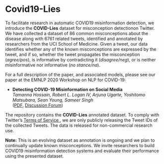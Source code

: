 # Covid19-Lies

To facilitate research in automatic COVID19 misinformation detection, we introduce the
<b>COVID-Lies</b> dataset for misconception detectionon Twitter. We have collected a dataset of 86 common misconceptions about the disease along with 6761 related tweets, identified and annotated by researchers from the UCI School of Medicine. Given a tweet, our data identifies whether any of the
known misconceptions are expressed by the tweet, and if so, whether the tweet propagates the misconception (<i>agree/pos</i>), is informative by contradicting it (<i>disagree/neg</i>), or is neither misinformative nor informative (<i>no stance/na</i>). 

For a full description of the paper, and associated models, please see our paper at the EMNLP 2020 Workshop on NLP for COVID-19:

- **Detecting COVID-19 Misinformation on Social Media** <br/>
  _Tamanna Hossain, Robert L. Logan IV, Arjuna Ugarte, Yoshitomo Matsubara, Sean Young, Sameer Singh_ <br/>
  ([PDF](https://openreview.net/pdf?id=FCna-s-ZaIE), [Discussion Forum](https://openreview.net/forum?id=FCna-s-ZaIE))

The repository contains the <b>COVID-Lies</b> annotated dataset. To comply with Twitter’s <a href = 'https://developer.twitter.com/en/developer-terms/agreement-and-policy'>Terms of Service </a>, we are only publicly releasing the Tweet IDs of the collected Tweets. The data is released for non-commercial research use.

**Note:** This is an evolving dataset as annotation is ongoing and we plan to continually update known misconceptions. We invite researchers to build COVID19 misinformation detection systems and evaluate their performance using the presented dataset.

